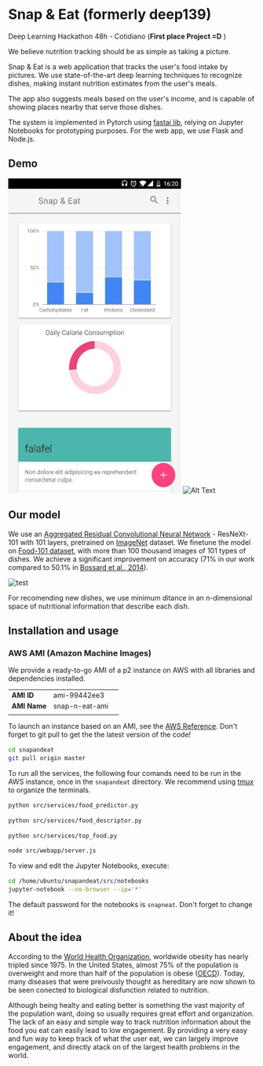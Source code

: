 # Snap & Eat (formerly deep139)
Deep Learning Hackathon 48h - Cotidiano (**First place Project =D** )

We believe nutrition tracking should be as simple as taking a picture.

Snap & Eat is a web application that tracks the user's food intake by pictures. We use state-of-the-art deep learning techniques to recognize dishes, making instant nutrition estimates from the user's meals.

The app also suggests meals based on the user's income, and is capable of showing places nearby that serve those dishes.

The system is implemented in Pytorch using [fastai lib](https://github.com/fastai/fastai), relying on Jupyter Notebooks for prototyping purposes. For the web app, we use Flask and Node.js.

## Demo

![test](data/readme-imgs/app_homescreen.jpg)
![Alt Text](data/readme-imgs/snap_n_eat.gif)

## Our model

We use an [Aggregated Residual Convolutional Neural Network](https://arxiv.org/abs/1611.05431) - ResNeXt-101 with 101 layers, pretrained on [ImageNet](http://www.image-net.org/) dataset. We finetune the model on [Food-101 dataset](https://www.vision.ee.ethz.ch/datasets_extra/food-101/), with more than 100 thousand images of 101 types of dishes. We achieve a significant improvement on accuracy (71% in our work compared to 50.1% in [Bossard et al., 2014](http://www.vision.ee.ethz.ch/~lbossard/bossard_eccv14_food-101.pdf)).

![test](data/readme-imgs/food101dataset.png) 

For recomending new dishes, we use minimum ditance in an n-dimensional space of nutritional information that describe each dish.

## Installation and usage

### AWS AMI (Amazon Machine Images)

We provide a ready-to-go AMI of a p2 instance on AWS with all libraries and dependencies installed. 

| | | |
|-|-|-|
|__AMI ID__| ami-99442ee3 |
|__AMI Name__| snap-n-eat-ami |
||||

To launch an instance based on an AMI, see the [AWS Reference](https://aws.amazon.com/premiumsupport/knowledge-center/launch-instance-custom-ami/). Don't forget to git pull to get the the latest version of the code!

```sh
cd snapandeat
git pull origin master
```
 
To run all the services, the following four comands need to be run in the AWS instance, once in the ```snapandeat``` directory. We recommend using [tmux](https://github.com/tmux/tmux/wiki) to organize the terminals.

```sh
python src/services/food_predictor.py
```

```sh
python src/services/food_descriptor.py
```

```sh
python src/services/top_food.py
```

```sh
node src/webapp/server.js
```

To view and edit the Jupyter Notebooks, execute:

```sh
cd /home/ubuntu/snapandeat/src/notebooks
jupyter-notebook --no-browser --ip='*'
```

The default password for the notebooks is ```snapneat```. Don't forget to change it!

## About the idea

According to the [World Health Organization](http://www.who.int/en/), worldwide obesity has nearly tripled since 1975. In the United States, almost 75% of the population is overweight and more than half of the population is obese ([OECD](http://www.oecd.org/)). Today, many diseases that were preivously thought as hereditary are now shown to be seen conected to biological disfunction related to nutrition.

Although being healty and eating better is something the vast majority of the population want, doing so usually requires great effort and organization. The lack of an easy and simple way to track nutrition information about the food you eat can easily lead to low engagement. By providing a very easy and fun way to keep track of what the user eat, we can largely improve engagement, and directly atack on of the largest health problems in the world.